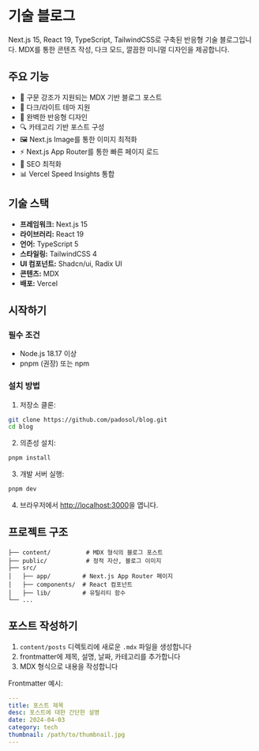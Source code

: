 # 기술 블로그

Next.js 15, React 19, TypeScript, TailwindCSS로 구축된 반응형 기술 블로그입니다. 
MDX를 통한 콘텐츠 작성, 다크 모드, 깔끔한 미니멀 디자인을 제공합니다.

## 주요 기능

- 📝 구문 강조가 지원되는 MDX 기반 블로그 포스트
- 🎨 다크/라이트 테마 지원
- 📱 완벽한 반응형 디자인
- 🔍 카테고리 기반 포스트 구성
- 🖼️ Next.js Image를 통한 이미지 최적화
- ⚡ Next.js App Router를 통한 빠른 페이지 로드
- 🎯 SEO 최적화
- 📊 Vercel Speed Insights 통합

## 기술 스택

- **프레임워크:** Next.js 15
- **라이브러리:** React 19
- **언어:** TypeScript 5
- **스타일링:** TailwindCSS 4
- **UI 컴포넌트:** Shadcn/ui, Radix UI
- **콘텐츠:** MDX
- **배포:** Vercel

## 시작하기

### 필수 조건

- Node.js 18.17 이상
- pnpm (권장) 또는 npm

### 설치 방법

1. 저장소 클론:
```bash
git clone https://github.com/padosol/blog.git
cd blog
```

2. 의존성 설치:
```bash
pnpm install
```

3. 개발 서버 실행:
```bash
pnpm dev
```

4. 브라우저에서 [http://localhost:3000](http://localhost:3000)을 엽니다.

## 프로젝트 구조

```
├── content/          # MDX 형식의 블로그 포스트
├── public/           # 정적 자산, 블로그 이미지
├── src/
│   ├── app/         # Next.js App Router 페이지
│   ├── components/  # React 컴포넌트
│   ├── lib/         # 유틸리티 함수
└── ...
```

## 포스트 작성하기

1. `content/posts` 디렉토리에 새로운 `.mdx` 파일을 생성합니다
2. frontmatter에 제목, 설명, 날짜, 카테고리를 추가합니다
3. MDX 형식으로 내용을 작성합니다

Frontmatter 예시:
```yaml
---
title: 포스트 제목
desc: 포스트에 대한 간단한 설명
date: 2024-04-03
category: tech
thumbnail: /path/to/thumbnail.jpg
---
```

